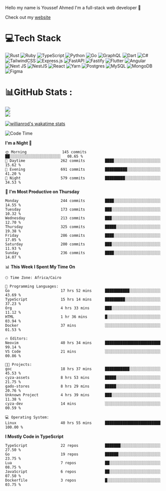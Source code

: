 Hello my name is Youssef Ahmed I'm a full-stack web developer 👋

Check out my [website](https://youssefahmed.vercel.app)
 
# 💻Tech Stack

![Rust](https://img.shields.io/badge/rust-%23000000.svg?style=for-the-badge&logo=rust&logoColor=white) ![Ruby](https://img.shields.io/badge/ruby-%23CC342D.svg?style=for-the-badge&logo=ruby&logoColor=white) ![TypeScript](https://img.shields.io/badge/typescript-%23007ACC.svg?style=for-the-badge&logo=typescript&logoColor=white) ![Python](https://img.shields.io/badge/python-3670A0?style=for-the-badge&logo=python&logoColor=ffdd54) ![Go](https://img.shields.io/badge/go-%2300ADD8.svg?style=for-the-badge&logo=go&logoColor=white) ![GraphQL](https://img.shields.io/badge/-GraphQL-E10098?style=for-the-badge&logo=graphql&logoColor=white) ![Dart](https://img.shields.io/badge/dart-%230175C2.svg?style=for-the-badge&logo=dart&logoColor=white) ![C#](https://img.shields.io/badge/c%23-%23239120.svg?style=for-the-badge&logo=c-sharp&logoColor=white) ![TailwindCSS](https://img.shields.io/badge/tailwindcss-%2338B2AC.svg?style=for-the-badge&logo=tailwind-css&logoColor=white) ![Express.js](https://img.shields.io/badge/express.js-%23404d59.svg?style=for-the-badge&logo=express&logoColor=%2361DAFB) ![FastAPI](https://img.shields.io/badge/FastAPI-005571?style=for-the-badge&logo=fastapi) ![Fastify](https://img.shields.io/badge/fastify-%23000000.svg?style=for-the-badge&logo=fastify&logoColor=white) ![Flutter](https://img.shields.io/badge/Flutter-%2302569B.svg?style=for-the-badge&logo=Flutter&logoColor=white) ![Angular](https://img.shields.io/badge/angular-%23DD0031.svg?style=for-the-badge&logo=angular&logoColor=white) ![Next JS](https://img.shields.io/badge/Next-black?style=for-the-badge&logo=next.js&logoColor=white) ![NestJS](https://img.shields.io/badge/nestjs-%23E0234E.svg?style=for-the-badge&logo=nestjs&logoColor=white) ![React](https://img.shields.io/badge/react-%2320232a.svg?style=for-the-badge&logo=react&logoColor=%2361DAFB) ![Yarn](https://img.shields.io/badge/yarn-%232C8EBB.svg?style=for-the-badge&logo=yarn&logoColor=white) ![Postgres](https://img.shields.io/badge/postgres-%23316192.svg?style=for-the-badge&logo=postgresql&logoColor=white) ![MySQL](https://img.shields.io/badge/mysql-%2300f.svg?style=for-the-badge&logo=mysql&logoColor=white) ![MongoDB](https://img.shields.io/badge/MongoDB-%234ea94b.svg?style=for-the-badge&logo=mongodb&logoColor=white)     ![Figma](https://img.shields.io/badge/figma-%23F24E1E.svg?style=for-the-badge&logo=figma&logoColor=white)

# 📊GitHub Stats :

![](https://github-readme-stats.vercel.app/api?username=joetifa2003&theme=tokyonight&hide_border=false&include_all_commits=false&count_private=false)<br/>
![](https://github-readme-streak-stats.herokuapp.com/?user=joetifa2003&theme=tokyonight&hide_border=false)<br/>

[![willianrod's wakatime stats](https://github-readme-stats.vercel.app/api/wakatime?username=joetifa2003&layout=compact)](https://github.com/anuraghazra/github-readme-stats)
<!--START_SECTION:waka-->
![Code Time](http://img.shields.io/badge/Code%20Time-2%2C676%20hrs%2039%20mins-blue)

**I'm a Night 🦉** 

```text
🌞 Morning                145 commits         ██░░░░░░░░░░░░░░░░░░░░░░░   08.65 % 
🌆 Daytime                262 commits         ████░░░░░░░░░░░░░░░░░░░░░   15.62 % 
🌃 Evening                691 commits         ██████████░░░░░░░░░░░░░░░   41.20 % 
🌙 Night                  579 commits         █████████░░░░░░░░░░░░░░░░   34.53 % 
```
📅 **I'm Most Productive on Thursday** 

```text
Monday                   244 commits         ████░░░░░░░░░░░░░░░░░░░░░   14.55 % 
Tuesday                  173 commits         ███░░░░░░░░░░░░░░░░░░░░░░   10.32 % 
Wednesday                213 commits         ███░░░░░░░░░░░░░░░░░░░░░░   12.70 % 
Thursday                 325 commits         █████░░░░░░░░░░░░░░░░░░░░   19.38 % 
Friday                   286 commits         ████░░░░░░░░░░░░░░░░░░░░░   17.05 % 
Saturday                 200 commits         ███░░░░░░░░░░░░░░░░░░░░░░   11.93 % 
Sunday                   236 commits         ████░░░░░░░░░░░░░░░░░░░░░   14.07 % 
```


📊 **This Week I Spent My Time On** 

```text
🕑︎ Time Zone: Africa/Cairo

💬 Programming Languages: 
Go                       17 hrs 52 mins      ███████████░░░░░░░░░░░░░░   43.69 % 
TypeScript               15 hrs 14 mins      █████████░░░░░░░░░░░░░░░░   37.23 % 
Org                      4 hrs 33 mins       ███░░░░░░░░░░░░░░░░░░░░░░   11.12 % 
HTML                     1 hr 36 mins        █░░░░░░░░░░░░░░░░░░░░░░░░   03.94 % 
Docker                   37 mins             ░░░░░░░░░░░░░░░░░░░░░░░░░   01.53 % 

🔥 Editors: 
Neovim                   40 hrs 34 mins      █████████████████████████   99.14 % 
VS Code                  21 mins             ░░░░░░░░░░░░░░░░░░░░░░░░░   00.86 % 

🐱‍💻 Projects: 
goc                      18 hrs 37 mins      ███████████░░░░░░░░░░░░░░   45.53 % 
cyza-assets              8 hrs 53 mins       █████░░░░░░░░░░░░░░░░░░░░   21.75 % 
gado-stores              8 hrs 29 mins       █████░░░░░░░░░░░░░░░░░░░░   20.76 % 
Unknown Project          4 hrs 39 mins       ███░░░░░░░░░░░░░░░░░░░░░░   11.38 % 
cyza-dev                 14 mins             ░░░░░░░░░░░░░░░░░░░░░░░░░   00.59 % 

💻 Operating System: 
Linux                    40 hrs 55 mins      █████████████████████████   100.00 % 
```

**I Mostly Code in TypeScript** 

```text
TypeScript               22 repos            ███████░░░░░░░░░░░░░░░░░░   27.50 % 
Go                       19 repos            ██████░░░░░░░░░░░░░░░░░░░   23.75 % 
Lua                      7 repos             ██░░░░░░░░░░░░░░░░░░░░░░░   08.75 % 
JavaScript               6 repos             ██░░░░░░░░░░░░░░░░░░░░░░░   07.50 % 
Dockerfile               3 repos             █░░░░░░░░░░░░░░░░░░░░░░░░   03.75 % 
```




<!--END_SECTION:waka-->
